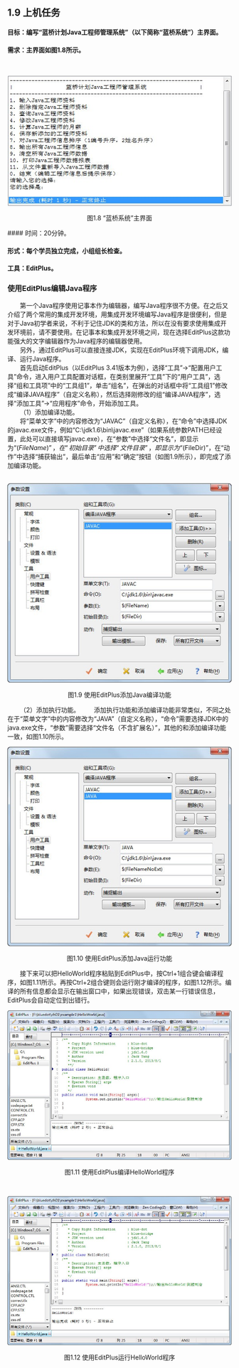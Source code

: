 ## 1.9  上机任务


#### 目标：编写“蓝桥计划Java工程师管理系统”（以下简称“蓝桥系统”）主界面。


#### 需求：主界面如图1.8所示。

<br/>
<p align="center"><img src="../../img/d1z/tu1.8.jpg"></p>  
<p align="center">图1.8  “蓝桥系统”主界面</p>  
#### 时间：20分钟。


#### 形式：每个学员独立完成，小组组长检查。


#### 工具：EditPlus。
### 使用EditPlus编辑Java程序  
&emsp;&emsp;第一个Java程序使用记事本作为编辑器，编写Java程序很不方便。在之后又介绍了两个常用的集成开发环境，用集成开发环境编写Java程序是很便利，但是对于Java初学者来说，不利于记住JDK的类和方法，所以在没有要求使用集成开发环境前，请不要使用。在记事本和集成开发环境之间，现在选择EditPlus这款功能强大的文字编辑器作为Java程序的编辑器使用。  
&emsp;&emsp;另外，通过EditPlus可以直接连接JDK，实现在EditPlus环境下调用JDK，编译、运行Java程序。  
&emsp;&emsp;首先启动EditPlus（以EditPlus 3.41版本为例），选择“工具”→“配置用户工具”命令，进入用户工具配置对话框，在类别里展开“工具”下的“用户工具”，选择“组和工具项”中的“工具组1”，单击“组名”，在弹出的对话框中将“工具组1”修改成“编译JAVA程序”（自定义名称），然后选择刚修改的组“编译JAVA程序”，选择“添加工具”→“应用程序”命令，开始添加工具。  
&emsp;&emsp;（1）添加编译功能。  
&emsp;&emsp;将“菜单文字”中的内容修改为“JAVAC”（自定义名称），在“命令”中选择JDK的javac.exe文件，例如“C:\jdk1.6\bin\javac.exe”（如果系统参数PATH已经设置，此处可以直接填写javac.exe），在“参数”中选择“文件名”，即显示为“$(FileName)”，在“初始目录”中选择“文件目录”，即显示为“$(FileDir)”，在“动作”中选择“捕获输出”，最后单击“应用”和“确定”按钮（如图1.9所示），即完成了添加编译功能。  
<br/>
<p align="center"><img src="../../img/d1z/tu1.9.jpg"></p>  
<p align="center">图1.9  使用EditPlus添加Java编译功能</p>    
&emsp;&emsp;（2）添加执行功能。  
&emsp;&emsp;添加执行功能和添加编译功能非常类似，不同之处在于“菜单文字”中的内容修改为“JAVA”（自定义名称），“命令”需要选择JDK中的java.exe文件，“参数”需要选择“文件名（不含扩展名）”，其他的和添加编译功能一致，如图1.10所示。  
<br/>
<p align="center"><img src="../../img/d1z/tu1.10.jpg"></p>  
<p align="center">图1.10  使用EditPlus添加Java运行功能</p>    
&emsp;&emsp;接下来可以把HelloWorld程序粘贴到EditPlus中，按Ctrl+1组合键会编译程序，如图1.11所示。再按Ctrl+2组合键则会运行刚才编译的程序，如图1.12所示。编译的所有信息都会显示在输出窗口中，如果出现错误，双击某一行错误信息，EditPlus会自动定位到出错行。  
<br/>
<p align="center"><img src="../../img/d1z/tu1.11.jpg"></p>  
<p align="center">图1.11  使用EditPlus编译HelloWorld程序</p>    
<br/>
<p align="center"> <img src="../../img/d1z/tu1.12.jpg"></p>  
<p align="center">图1.12  使用EditPlus运行HelloWorld程序</p>    